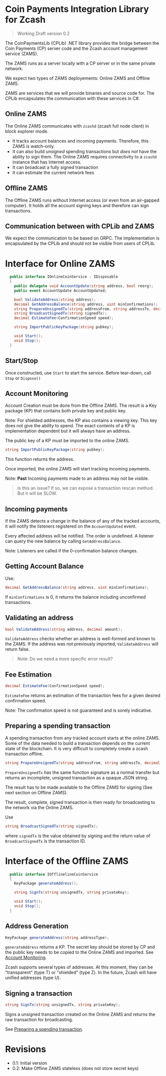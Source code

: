 # Coin Payments Integration Library for Zcash

> Working Draft version 0.2

The CoinPaymentsLib (CPLib) .NET library provides the bridge between
the Coin Payments (CP) server code and the Zcash account
management service (ZAMS).

The ZAMS runs as a server locally with a CP server or in the same
private network.

We expect two types of ZAMS deployements: Online ZAMS and Offline ZAMS.

ZAMS are services that we will provide binaries and source code for.
The CPLib encapsulates the communication with these services in C#.

## Online ZAMS 

The Online ZAMS communicates with `zcashd` (zcash full node client) in block explorer mode. 

- It tracks account balances and incoming payments. Therefore, this ZAMS is watch-only. 
- It can also build *unsigned* spending transactions but *does not* have
the ability to sign them. The Online ZAMS requires connectivity to a `zcashd` instance that has Internet access. 
- It can broadcast a fully signed transaction
- It can estimate the current network fees

## Offline ZAMS

The Offline ZAMS runs without Internet access (or even from an air-gapped
computer). It holds all the account signing keys and therefore can
sign transactions. 

## Communication between with CPLib and ZAMS

We expect the communication to be based on GRPC. The implementation
is encapsulated by the CPLib and should not be visible
from users of CPLib.

# Interface for Online ZAMS

```cs
  public interface IOnlineCoinService : IDisposable
  {
    public delegate void AccountUpdate(string address, bool reorg);
    public event AccountUpdate AccountUpdated;

    bool ValidateAddress(string address);
    decimal GetAddressBalance(string address, uint minConfirmations);
    string PrepareUnsignedTx(string addressFrom, string addressTo, decimal amount, decimal fee);
    string BroadcastSignedTx(string signedTx);
    decimal EstimateFee(ConfirmationSpeed speed);

    string ImportPublicKeyPackage(string pubkey);

    void Start();
    void Stop();
  }
```

## Start/Stop

Once constructed, use `Start` to start the service. Before tear-down, call
`Stop` or `Dispose()`

## Account Monitoring

Account Creation must be done from the Offline ZAMS. The result is a 
Key package (KP) that contains both private key and public key.

Note: For shielded addresses, the KP also contains a viewing key.
This key does not give the ability to spend. The exact contents of
a KP is implementation dependent but it will always have
an address.

The public key of a KP must be imported to the online ZAMS.

```cs
string ImportPublicKeyPackage(string pubkey);
```

This function returns the address.

Once imported, the online ZAMS will start tracking incoming payments.

Note: **Past** Incoming payments made to an address may not be visible.

> Is this an issue? If so, we can expose a transaction rescan method.
But it will be SLOW.

## Incoming payments

If the ZAMS detects a change in the balance of any of the tracked accounts,
it will notify the listeners registered on the `AccountUpdated` event.

Every affected address will be notified. The order is undefined. A
listener can query the new balance by calling `GetAddressBalance`.

Note: Listeners are called if the 0-confirmation balance changes.

## Getting Account Balance

Use:

```cs
decimal GetAddressBalance(string address, uint minConfirmations);
```

If `minConfirmations` is 0, it returns the balance including unconfirmed
transactions.

## Validating an address

```cs
bool ValidateAddress(string address, decimal amount);
```

`ValidateAddress` checks whether an address is well-formed and known to the ZAMS. If the address was not previously imported, `ValidateAddress` will
return false.

> Note: Do we need a more specific error result?

## Fee Estimation

```cs
decimal EstimateFee(ConfirmationSpeed speed);
```

`EstimateFee` returns an estimation of the transaction fees for a given desired confirmation speed.

Note: The confirmation speed is not guaranteed and is sorely indicative.

## Preparing a spending transaction

A spending transaction from any tracked account starts at the online ZAMS.
Some of the data needed to build a transaction depends on the 
current state of the blockchain. It is very difficult to completely create
a zcash transaction offline.

```cs
string PrepareUnsignedTx(string addressFrom, string addressTo, decimal amount, decimal fee);
```

`PrepareUnsignedTx` has the same function signature as a normal transfer but
returns an incomplete, unsigned transaction as a opaque JSON string.

The result has to be made available to the Offline ZAMS for signing 
(See next section on Offline ZAMS).

The result, complete, signed transaction is then ready for broadcasting
to the network via the Online ZAMS.

Use 
```cs
string BroadcastSignedTx(string signedTx);
```

where `signedTx` is the value obtained by signing and the return value
of `BroadcastSignedTx` is the transaction ID.

# Interface of the Offline ZAMS

```cs
  public interface IOfflinelineCoinService
  {
    KeyPackage generateAddress();

    string SignTx(string unsignedTx, string privateKey);

    void Start();
    void Stop();
  }
```

## Address Generation

```cs
KeyPackage generateAddress(string addressType);
```

`generateAddress` returns a KP. The secret key
should be stored by CP and the public key 
needs to be copied to the Online ZAMS
and imported. See [Account Monitoring](#account-monitoring).

Zcash supports several types of addresses. At this moment, they
can be "transparent" (type T) or "shielded" (type Z). In the future,
Zcash will have unified addresses (type U).

## Signing a transaction

```cs
string SignTx(string unsignedTx, string privateKey);
```

Signs a unsigned transaction created on the Online ZAMS and returns
the raw transaction for broadcasting.

See [Preparing a spending transaction](#preparing-a-spending-transaction).

# Revisions

- 0.1: Initial version
- 0.2: Make Offline ZAMS stateless (does not store secret keys)
